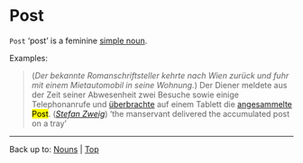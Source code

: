 # Post

`Post` ‘post’ is a feminine [simple noun](../../simpleNouns.md).

Examples:

> (*Der bekannte Romanschriftsteller kehrte nach Wien zurück und fuhr mit einem Mietautomobil in seine Wohnung.*) Der Diener meldete aus der Zeit seiner Abwesenheit zwei Besuche sowie einige Telephonanrufe und [überbrachte](../../../verbs/ue/ueb/ueberbringen.md) auf einem Tablett die [angesammelte](../../../adjectives/a/an/angesammelt.md) <mark>Post</mark>. (*[Stefan Zweig](../../../texts/StefanZweig/BriefEinerUnbekannten.md)*) ‘the manservant delivered the accumulated post on a tray’

----

Back up to: [Nouns](../../index.md) | [Top](../../../index.md)
